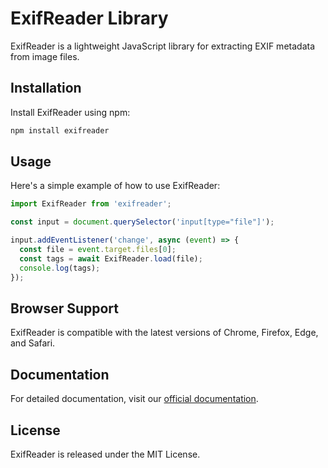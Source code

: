 # ExifReader Library

ExifReader is a lightweight JavaScript library for extracting EXIF metadata from image files.

## Installation

Install ExifReader using npm:

```bash
npm install exifreader
```

## Usage

Here's a simple example of how to use ExifReader:

```javascript
import ExifReader from 'exifreader';

const input = document.querySelector('input[type="file"]');

input.addEventListener('change', async (event) => {
  const file = event.target.files[0];
  const tags = await ExifReader.load(file);
  console.log(tags);
});
```

## Browser Support

ExifReader is compatible with the latest versions of Chrome, Firefox, Edge, and Safari.

## Documentation

For detailed documentation, visit our [official documentation](https://broken-link-example.com).

## License

ExifReader is released under the MIT License.
